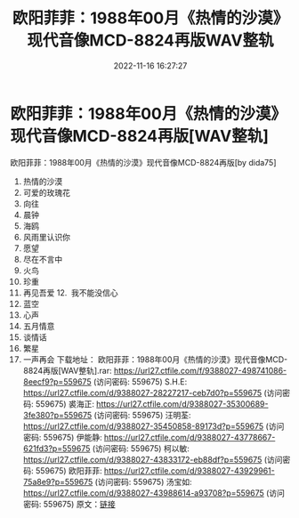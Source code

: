 ﻿---
title: 欧阳菲菲：1988年00月《热情的沙漠》现代音像MCD-8824再版WAV整轨
date: 2022-11-16 16:27:27
categories: WAV车载音乐、镜像
tags: 华语中文
---
# 欧阳菲菲：1988年00月《热情的沙漠》现代音像MCD-8824再版[WAV整轨]

欧阳菲菲：1988年00月《热情的沙漠》现代音像MCD-8824再版[by
dida75]
01. 热情的沙漠
02. 可爱的玫瑰花
03. 向往
04. 晨钟
05. 海鸥
06. 风雨里认识你
07. 愿望
08. 尽在不言中
09. 火鸟
10. 珍重
11. 再见吾爱
12.  我不能没信心
13. 蓝空
14. 心声
15. 五月情意
16. 谈情话
17. 繁星
18. 一声再会
下载地址：
欧阳菲菲：1988年00月《热情的沙漠》现代音像MCD-8824再版[WAV整轨].rar: https://url27.ctfile.com/f/9388027-498741086-8eecf9?p=559675
(访问密码: 559675)
S.H.E: https://url27.ctfile.com/d/9388027-28227217-ceb7d0?p=559675
(访问密码: 559675)
裘海正: https://url27.ctfile.com/d/9388027-35300689-3fe380?p=559675
(访问密码: 559675)
汪明荃: https://url27.ctfile.com/d/9388027-35450858-89173d?p=559675
(访问密码: 559675)
伊能静: https://url27.ctfile.com/d/9388027-43778667-621fd3?p=559675
(访问密码: 559675)
柯以敏: https://url27.ctfile.com/d/9388027-43833172-eb88df?p=559675
(访问密码: 559675)
欧阳菲菲: https://url27.ctfile.com/d/9388027-43929961-75a8e9?p=559675
(访问密码: 559675)
汤宝如: https://url27.ctfile.com/d/9388027-43988614-a93708?p=559675
(访问密码: 559675)
原文：[链接](https://blog.sina.com.cn/s/blog_1647c7e760103109l.html)